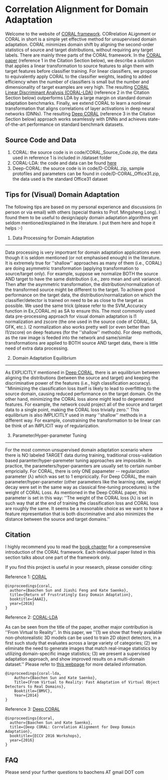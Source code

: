 Correlation Alignment for Domain Adaptation
========

Welcome to the website of [CORAL framework](https://arxiv.org/abs/1612.01939). CORrelation ALignment or CORAL in short is a simple yet effective method for unsupervised domain adaptation. CORAL minimizes domain shift by aligning the second-order statistics of source and target distributions, without requiring any target labels. There are mainly three parts of the CORAL framework. In the [CORAL paper](http://www.aaai.org/ocs/index.php/AAAI/AAAI16/paper/download/12443/11842) (reference 1 in the Citation Section below), we describe a solution that applies a linear transformation to source features to align them with target features before classifier training. For linear classifiers, we propose to equivalently apply CORAL to the classifier weights, leading to added efficiency when the number of classifiers is small but the number and dimensionality of target examples are very high. The resulting [CORAL Linear Discriminant Analysis (CORAL-LDA)](https://github.com/UMassLowell-Vision-Group/bmvc2014/raw/master/bmvc14_paper.pdf) (reference 2 in the Citation Section below) outperforms LDA by a large margin on standard domain adaptation benchmarks. Finally, we extend CORAL to learn a nonlinear transformation that aligns correlations of layer activations in deep neural networks (DNNs). The resulting [Deep CORAL](https://arxiv.org/abs/1607.01719) (reference 3 in the Citation Section below) approach works seamlessly with DNNs and achieves state-of-the-art performance on standard benchmark datasets.

Source Code and Data
--------------
1. CORAL: the source code is in code/CORAL_Source_Code.zip, the data used in reference 1 is included in /dataset folder
2. CORAL-LDA: the code and data can be found [here](https://github.com/UMassLowell-Vision-Group/From-Virtual-to-Reality)
3. Deep-CORAL: the source code is in code/D-CORAL.zip, sample protofiles and parameters can be found in code/D-CORAL_Office31.zip, the data used is the standard Office31 dataset

Tips for (Visual) Domain Adaptation
--------------
The following tips are based on my personal experience and discussions (in person or via email) with others (special thanks to Prof. Mingsheng Long). I found them to be useful to design/apply domain adaptation algorithms yet seldom mentioned/explained in the literature. I put them here and hope it helps :-)

1. Data Processing for Domain Adaptation
---------
Data processing is very importrant for domain adaptation applications even though it is seldom mentioned (or not emphasised enough) in the literature. It is extremely true for ''shallow'' approaches as many of them (i.e., CORAL) are doing asymmetric transformation (applying transformation to source/target only). For example, suppose we normalize BOTH the source AND target to have the same distribution (i.e., zero mean and unit variance). Then after the asymmetric transformation, the distribution/normalization of the transformed source might be different to the target. To achieve good performance on the target data, the distribution/normalization on which the classifier/detector is trained on need to be as close to the target as possible. We used the same trick (please refer to the SVM_Accuracy function in Ex_CORAL.m) as SA to ensure this. The most commonly used data pre-processing approach for visual domain adaptation is l1 normalization and zscore (the one used in the source code of CORAL, SA, GFK, etc.). l2 normalization also works pretty well (or even better than l1/zscore) on deep features (for the ''shallow'' methods). For deep methods, as the raw image is feeded into the network and same/similar transformations are applied to BOTH source AND target data, there is little need of extra data processing. 

2. Domain Adaptation Equilibrium
---------
As EXPLICITLY mentioned in [Deep CORAL](https://arxiv.org/abs/1607.01719), there is an equilibrium between aligning the distributions (between the source and target) and keeping the discriminative power of the features (i.e., high classification accuracy). ''Minimizing the classification loss itself is likely to lead to overfitting to the source domain, causing reduced performance on the target domain. On the other hand, minimizing the CORAL loss alone might lead to degenerated features. For example, the network could project all of the source and target data to a single point, making the CORAL loss trivially zero.'' This equilibrium is also IMPLICITLY used in many ''shallow'' methods in a different way. For example, constraining the transformation to be linear can be think of an IMPLICIT way of regularization. 

3. Parameter/Hyper-parameter Tuning
---------
For the most common unsupervised domain adaptation scenario where there is NO labeled TARGET data during training, traditional cross-validation based paramter/hyper-paremeter tuning approaches are impossible. In practice, the parameters/hyper-paramters are usually set to certain number empricially. For CORAL, there is only ONE papameter -- regularization parameter (λ) which was set to 1 empricically. For Deep CORAL, the main parameter/hyper-parameter (other parameters like the learning rate, weight decay were set in the same way as classical fine-tuning procedures) is the weight of CORAL Loss. As mentioned in the Deep CORAL paper, this parameter is set in this way: ''The weight of the CORAL loss (λ) is set in such way that at the end of training the classification loss and CORAL loss are roughly the same. It seems be a reasonable choice as we want to have a feature representation that is both discriminative and also minimizes the distance between the source and target domains.''

Citation
--------------
I highly recommend you to read the [book chapter](https://arxiv.org/abs/1612.01939) for a compresensive introduction of the CORAL framework. Each individual paper listed in this section talks about one part of the framework only.

If you find this project is useful in your research, please consider citing:

Reference 1: [CORAL](http://www.aaai.org/ocs/index.php/AAAI/AAAI16/paper/download/12443/11842)
```
@inproceedings{coral,
  author={Baochen Sun and Jiashi Feng and Kate Saenko},
  title={Return of Frustratingly Easy Domain Adaptation},
  booktitle={AAAI},
  year={2016}
}
```

Reference 2: [CORAL-LDA](https://github.com/UMassLowell-Vision-Group/bmvc2014/raw/master/bmvc14_paper.pdf)

As can be seen from the title of the paper, another major contribution is ''From Virtual to Reality''. In this paper, we ''(1) we show that freely available non-photorealistic 3D models can be used to train 2D object detectors, in a first such study that evaluates across a large variety of categories; (2) we eliminate the need to generate images that match real-image statistics by utilizing domain-specific image statistics; (3) we present a supervised adaptation approach, and show improved results on a multi-domain dataset.''
Please refer to [this webpage](https://github.com/UMassLowell-Vision-Group/From-Virtual-to-Reality) for more detailed information.
```
@inproceedings{coral-lda,
    Author={Baochen Sun and Kate Saenko},
    Title={From Virtual to Reality: Fast Adaptation of Virtual Object Detectors to Real Domains},
    Booktitle={BMVC},
    Year={2014}
}
```

Reference 3: [Deep CORAL](https://arxiv.org/abs/1607.01719)
```
@inproceedings{dcoral,
  author={Baochen Sun and Kate Saenko},
  title={Deep CORAL: Correlation Alignment for Deep Domain Adaptation},
  booktitle={ECCV 2016 Workshops},
  year={2016}
}
```

FAQ
--------------
Please send your further questions to baochens AT gmail DOT com 

